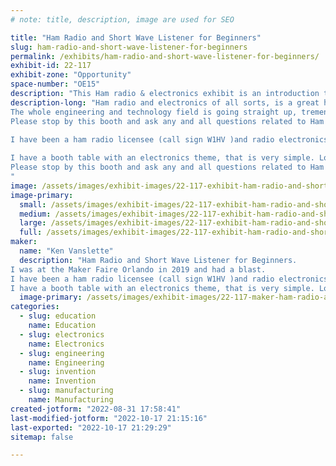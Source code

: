 ```yaml
---
# note: title, description, image are used for SEO

title: "Ham Radio and Short Wave Listener for Beginners"
slug: ham-radio-and-short-wave-listener-for-beginners
permalink: /exhibits/ham-radio-and-short-wave-listener-for-beginners/
exhibit-id: 22-117
exhibit-zone: "Opportunity"
space-number: "OE15"
description: "This Ham radio & electronics exhibit is an introduction to the whole exciting field of electronics."
description-long: "Ham radio and electronics of all sorts, is a great hobby, and for many a wonderful career choice.
The whole engineering and technology field is going straight up, tremendous opportunities abound, but the time to start in this techie field is now.
Please stop by this booth and ask any and all questions related to Ham radio
 
I have been a ham radio licensee (call sign W1HV )and radio electronics enthusiast for many years and want to share my hobby and career experiences with all Maker Faire attendees. young and old alike.

I have a booth table with an electronics theme, that is very simple. Lots of handouts and demo radios to spark interest.  I wear my Electro Dude cape and Captain capacitor hat.. 
Please stop by this booth and ask any and all questions related to Ham radio, how to start, classes of licenses available, how to study and get a call sign & license, how to set up a station and antenna, and how to get on the air with your own radio station. and lots more.
"
image: /assets/images/exhibit-images/22-117-exhibit-ham-radio-and-short-wave-listener-for-beginners-43-electrodude-cape-11-10-2019a-5579-large.jpg
image-primary: 
  small: /assets/images/exhibit-images/22-117-exhibit-ham-radio-and-short-wave-listener-for-beginners-43-electrodude-cape-11-10-2019a-5579-small.jpg
  medium: /assets/images/exhibit-images/22-117-exhibit-ham-radio-and-short-wave-listener-for-beginners-43-electrodude-cape-11-10-2019a-5579-medium.jpg
  large: /assets/images/exhibit-images/22-117-exhibit-ham-radio-and-short-wave-listener-for-beginners-43-electrodude-cape-11-10-2019a-5579-large.jpg
  full: /assets/images/exhibit-images/22-117-exhibit-ham-radio-and-short-wave-listener-for-beginners-43-electrodude-cape-11-10-2019a-5579-full.jpg
maker: 
  name: "Ken Vanslette"
  description: "Ham Radio and Short Wave Listener for Beginners.
I was at the Maker Faire Orlando in 2019 and had a blast.
I have been a ham radio licensee (call sign W1HV )and radio electronics enthusiast for many years and want to share my hobby and career experiences with all Maker Faire attendees. young and old alike.
I have a booth table with an electronics theme, that is very simple. Lots of handouts and demo radios to spark interest.  I wear my Electro Dude cape and Captain capacitor hat..  Thanks for all you do for Maker Faire 2022"
  image-primary: /assets/images/exhibit-images/22-117-maker-ham-radio-and-short-wave-listener-for-beginners-electrodude-cape-11-10-2019a-medium.jpg
categories: 
  - slug: education
    name: Education
  - slug: electronics
    name: Electronics
  - slug: engineering
    name: Engineering
  - slug: invention
    name: Invention
  - slug: manufacturing
    name: Manufacturing
created-jotform: "2022-08-31 17:58:41"
last-modified-jotform: "2022-10-17 21:15:16"
last-exported: "2022-10-17 21:29:29"
sitemap: false

---
```

